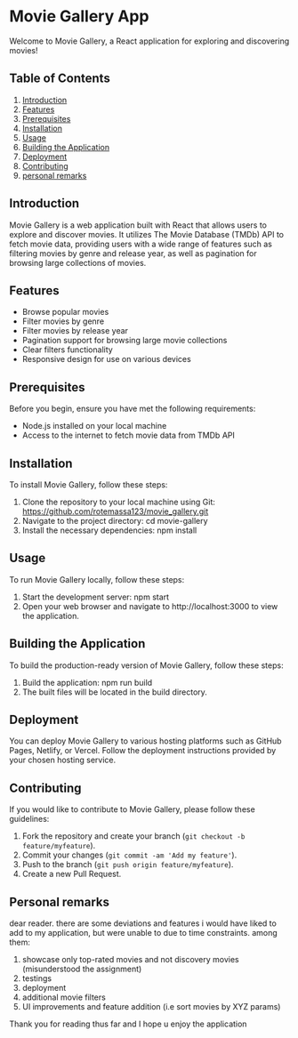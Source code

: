 # Movie Gallery App

Welcome to Movie Gallery, a React application for exploring and discovering movies!

## Table of Contents
1. [Introduction](#introduction)
2. [Features](#features)
3. [Prerequisites](#prerequisites)
4. [Installation](#installation)
5. [Usage](#usage)
6. [Building the Application](#building-the-application)
7. [Deployment](#deployment)
8. [Contributing](#contributing)
9. [personal remarks](#personal-remarks)

## Introduction
Movie Gallery is a web application built with React that allows users to explore and discover movies. It utilizes The Movie Database (TMDb) API to fetch movie data, providing users with a wide range of features such as filtering movies by genre and release year, as well as pagination for browsing large collections of movies.

## Features
- Browse popular movies
- Filter movies by genre
- Filter movies by release year
- Pagination support for browsing large movie collections
- Clear filters functionality
- Responsive design for use on various devices

## Prerequisites
Before you begin, ensure you have met the following requirements:
- Node.js installed on your local machine
- Access to the internet to fetch movie data from TMDb API

## Installation
To install Movie Gallery, follow these steps:
1. Clone the repository to your local machine using Git: https://github.com/rotemassa123/movie_gallery.git
2. Navigate to the project directory: cd movie-gallery
3. Install the necessary dependencies: npm install

## Usage
To run Movie Gallery locally, follow these steps:
1. Start the development server: npm start
2. Open your web browser and navigate to http://localhost:3000 to view the application.

## Building the Application
To build the production-ready version of Movie Gallery, follow these steps:
1. Build the application: npm run build
2. The built files will be located in the build directory.

## Deployment
You can deploy Movie Gallery to various hosting platforms such as GitHub Pages, Netlify, or Vercel. Follow the deployment instructions provided by your chosen hosting service.

## Contributing
If you would like to contribute to Movie Gallery, please follow these guidelines:
1. Fork the repository and create your branch (`git checkout -b feature/myfeature`).
2. Commit your changes (`git commit -am 'Add my feature'`).
3. Push to the branch (`git push origin feature/myfeature`).
4. Create a new Pull Request.

## Personal remarks
dear reader. there are some deviations and features i would have liked to add to my application, but were unable to due to time constraints. among them:
1. showcase only top-rated movies and not discovery movies (misunderstood the assignment)
2. testings
3. deployment
4. additional movie filters
5. UI improvements and feature addition (i.e sort movies by XYZ params)

Thank you for reading thus far and I hope u enjoy the application

